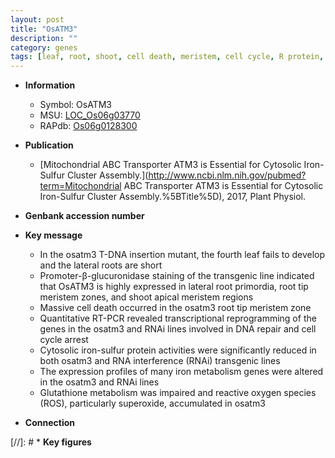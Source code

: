 ```yaml
---
layout: post
title: "OsATM3"
description: ""
category: genes
tags: [leaf, root, shoot, cell death, meristem, cell cycle, R protein, lateral root, iron, shoot apical meristem, reactive oxygen species]
---
```


* **Information**  
    + Symbol: OsATM3  
    + MSU: [LOC_Os06g03770](http://rice.uga.edu/cgi-bin/ORF_infopage.cgi?orf=LOC_Os06g03770)  
    + RAPdb: [Os06g0128300](http://rapdb.dna.affrc.go.jp/viewer/gbrowse_details/irgsp1?name=Os06g0128300)  

* **Publication**  
    + [Mitochondrial ABC Transporter ATM3 is Essential for Cytosolic Iron-Sulfur Cluster Assembly.](http://www.ncbi.nlm.nih.gov/pubmed?term=Mitochondrial ABC Transporter ATM3 is Essential for Cytosolic Iron-Sulfur Cluster Assembly.%5BTitle%5D), 2017, Plant Physiol.

* **Genbank accession number**  

* **Key message**  
    + In the osatm3 T-DNA insertion mutant, the fourth leaf fails to develop and the lateral roots are short
    + Promoter-β-glucuronidase staining of the transgenic line indicated that OsATM3 is highly expressed in lateral root primordia, root tip meristem zones, and shoot apical meristem regions
    + Massive cell death occurred in the osatm3 root tip meristem zone
    + Quantitative RT-PCR revealed transcriptional reprogramming of the genes in the osatm3 and RNAi lines involved in DNA repair and cell cycle arrest
    + Cytosolic iron-sulfur protein activities were significantly reduced in both osatm3 and RNA interference (RNAi) transgenic lines
    + The expression profiles of many iron metabolism genes were altered in the osatm3 and RNAi lines
    + Glutathione metabolism was impaired and reactive oxygen species (ROS), particularly superoxide, accumulated in osatm3

* **Connection**  

[//]: # * **Key figures**  


